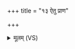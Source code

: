 +++
title = "१३ ऐतु प्राण"

+++
<details><summary>मूलम् (VS)</summary>

ऐतु॑ प्रा॒ण ऐतु॒ मन॒ ऐतु॒ चक्षु॒रथो॒ बल॑म्।  
शरी॑रमस्य॒ सम्वि॑दां॒ तत्प॒द्भ्यां प्रति॑ तिष्ठतु ॥
</details>